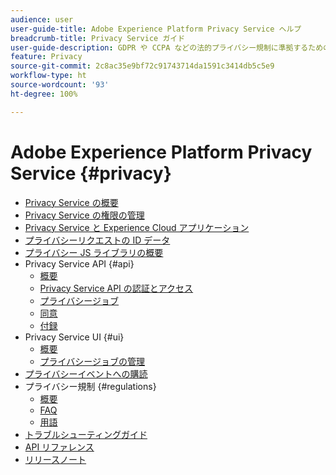 ```yaml
---
audience: user
user-guide-title: Adobe Experience Platform Privacy Service ヘルプ
breadcrumb-title: Privacy Service ガイド
user-guide-description: GDPR や CCPA などの法的プライバシー規制に準拠するための、顧客データリクエストを管理します。
feature: Privacy
source-git-commit: 2c8ac35e9bf72c91743714da1591c3414db5c5e9
workflow-type: ht
source-wordcount: '93'
ht-degree: 100%

---
```



# Adobe Experience Platform Privacy Service {#privacy}

* [Privacy Service の概要](./home.md)
* [Privacy Service の権限の管理](./permissions.md)
* [Privacy Service と Experience Cloud アプリケーション](./experience-cloud-apps.md)
* [プライバシーリクエストの ID データ](./identity-data.md)
* [プライバシー JS ライブラリの概要](./js-library.md)
* Privacy Service API {#api}
   * [概要](./api/overview.md)
   * [Privacy Service API の認証とアクセス](./api/getting-started.md)
   * [プライバシージョブ](./api/privacy-jobs.md)
   * [同意](./api/consent.md)
   * [付録](./api/appendix.md)
* Privacy Service UI {#ui}
   * [概要](./ui/overview.md)
   * [プライバシージョブの管理](./ui/user-guide.md)
* [プライバシーイベントへの購読](./privacy-events.md)
* プライバシー規制 {#regulations}
   * [概要](./regulations/overview.md)
   * [FAQ](./regulations/faq.md)
   * [用語](./regulations/terminology.md)
* [トラブルシューティングガイド](./troubleshooting-guide.md)
* [API リファレンス](https://www.adobe.io/experience-platform-apis/references/privacy-service/)
* [リリースノート](./release-notes.md)
